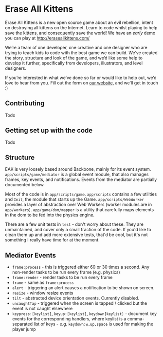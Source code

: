 Erase All Kittens
=================

Erase All Kittens is a new open source game about an evil rebellion, intent on destroying all kittens on the Internet. Learn to code whilst playing to help save the kittens, and consequently save the world! We have an *early* demo you can play at http://eraseallkittens.com/

We’re a team of one developer, one creative and one designer who are trying to teach kids to code with the best game we can build. We’ve created the story, structure and look of the game, and we’d like some help to develop it further, specifically from developers, illustrators, and level designers.

If you’re interested in what we’ve done so far or would like to help out, we’d love to hear from you. Fill out the form on [our website](http://eraseallkittens.com/), and we'll get in touch :) 

Contributing
------------

Todo

Getting set up with the code
----------------------------

Todo

Structure
---------
EAK is very loosely based around Backbone, mainly for its event system. `app/scripts/game/mediator` is a global event module, that also manages frames, key events, and notifications. Events from the mediator are partially documented below.

Most of the code is in `app/scripts/game`. `app/scripts` contains a few utilities and `Init`, the module that starts up the Game. `app/scripts/WebWorker` provides a layer of abstraction over Web Workers (worker modules are in `app/workers`). `app/game/dom/mapper` is a utility that carefully maps elements in the dom to be fed into the physics engine.

There are a few unit tests in `test` - don't worry about these. They are unmaintained, and cover only a small fraction of the code. If you'd like to clean them up and add more extensive tests, that'd be cool, but it's not something I really have time for at the moment.

Mediator Events
---------------
- `frame:process` - this is triggered either 60 or 30 times a second. Any non-render tasks to be run every frame (e.g. physics)
- `frame:render` - render tasks to be run every frame
- `frame` - same as `frame:process`
- `alert` - triggering an alert causes a notification to be shown on screen.
- `resize` - window resize events
- `tilt` - abstracted device orientation events. Currently disabled.
- `uncaughtTap` - triggered when the screen is tapped / clicked but the event is not caught elsewhere
- `keypress:[keylist]`, `keyup:[keylist]`, `keydown[keylist]` - document key events for the corresponding handlers, where keylist is a comma-separated list of keys - e.g. `keydown:w,up,space` is used for making the player jump
